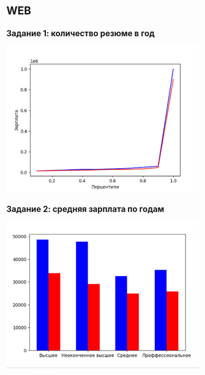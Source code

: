 # WEB

## Задание 1: количество резюме в год
![](1g.png)
## Задание 2: средняя зарплата по годам
![](2g.png)
